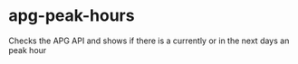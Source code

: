 # apg-peak-hours
Checks the APG API and shows if there is a currently or in the next days an peak hour
